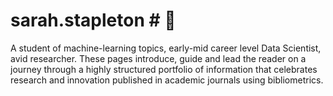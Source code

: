 
# sarah.stapleton  # 🦩 
A student of machine-learning topics, early-mid career level Data Scientist, avid researcher. These pages introduce, guide and lead the reader on a journey through a highly structured portfolio of information that celebrates research and innovation published in academic journals using bibliometrics.
